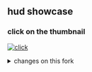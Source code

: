 ## hud showcase ##

### click on the thumbnail ###

[![click](https://img.youtube.com/vi/hpn1UVz8Zas/maxresdefault.jpg)](https://youtu.be/hpn1UVz8Zas?si=WVh8dAFIyWZPDy8O)

<details>
<summary>changes on this fork</summary>
<br>
4:3 compat on loadout
some qol
console button
</details>
